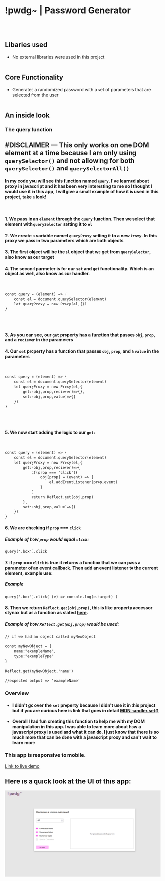 # !pwdg~ | Password Generator

<br/>
<br/>

## Libaries used

- No external libraries were used in this project
  <br/>
  <br/>

## Core Functionality

- Generates a randomized password with a set of parameters that are selected from the user
  <br/>
  <br/>

## An inside look

### **The query function**

## #DISCLAIMER — This only works on one DOM element at a time because I am only using `querySelector()` and not allowing for both `querySelector()` and `querySelectorAll()`

#### In my code you will see this function named `query`. I've learned about proxy in javascript and it has been very interesting to me so I thought I would use it in this app, I will give a small example of how it is used in this project, take a look!

<br/>

#### 1. We pass in an `element` through the `query` function. Then we select that element with `querySelector` setting it to `el`

#### 2. We create a variable named `queryProxy` setting it to a new `Proxy`. In this proxy we pass in two parameters which are both objects

#### 3. The first object will be the `el` object that we get from `querySelector`, also know as our target

#### 4. The second parmeter is for our `set` and `get` functionality. Which is an object as well, also know as our handler.

<br/>

```
const query = (element) => {
    const el = document.querySelector(element)
    let queryProxy = new Proxy(el,{})
}

```

<br/>
<br/>

#### 3. As you can see, our `get` property has a function that passes `obj`, `prop`, and a `reciever` in the parameters

#### 4. Our `set` property has a function that passes `obj`, `prop`, and a `value` in the parameters

<br/>

```
const query = (element) => {
    const el = document.querySelector(element)
    let queryProxy = new Proxy(el,{
        get:(obj,prop,reciever)=>{},
        set:(obj,prop,value)=>{}
    })
}

```

<br/>
<br/>

#### 5. We now start adding the logic to our `get`:

 <br/>

```
const query = (element) => {
    const el = document.querySelector(element)
    let queryProxy = new Proxy(el,{
        get:(obj,prop,reciever)=>{
            if(prop === 'click'){
                obj[prop] = (event) => {
                    el.addEventListener(prop,event)
                }
            }
            return Reflect.get(obj,prop)
        },
        set:(obj,prop,value)=>{}
    })
}

```

#### 6. We are checking if `prop` === `click`

##### Example of how `prop` would equal `click`:

```
query('.box').click
```

#### 7. if `prop` === `click` is true it returns a function that we can pass a parameter of an event callback. Then add an event listener to the current element, example use:

##### Example

```
query('.box').click( (e) => console.log(e.target) )
```

#### 8. Then we return `Reflect.get(obj,prop)`, this is like property accessor stynax but as a function as stated [here](https://developer.mozilla.org/en-US/docs/Web/JavaScript/Reference/Global_Objects/Reflect/get).

##### Example of how `Reflect.get(obj,prop)` would be used:

```
// if we had an object called myNewObject

const myNewObject = {
    name:"exampleName",
    type:"exampleType"
}

Reflect.get(myNewObject,'name')

//expected output => 'exampleName'

```

### Overview

- #### I didn't go over the `set` property because I didn't use it in this project but if you are curious here is link that goes in detail [MDN handler.set()](https://developer.mozilla.org/en-US/docs/Web/JavaScript/Reference/Global_Objects/Proxy/Proxy/set)

- #### Overall I had fun creating this function to help me with my DOM manipulation in this app. I was able to learn more about how a javascript proxy is used and what it can do. I just know that there is so much more that can be done with a javascript proxy and can't wait to learn more

### This app is responsive to mobile.

[Link to live demo](https://641c05caa283f17c09d39d3e--pwdg-jimenez2society.netlify.app)

## Here is a quick look at the UI of this app:

![Screenshot of the pwdg application](./assets/pwdgScreenshot.png)
